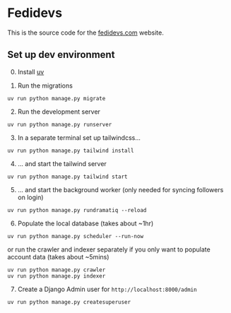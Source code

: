 # Fedidevs

This is the source code for the [fedidevs.com](https://fedidevs.com) website.

## Set up dev environment

0. Install [uv](https://docs.astral.sh/uv/getting-started/installation/)

1. Run the migrations
```
uv run python manage.py migrate
```

2. Run the development server
```
uv run python manage.py runserver
```

3. In a separate terminal set up tailwindcss...
```
uv run python manage.py tailwind install
```

4. ... and start the tailwind server
```
uv run python manage.py tailwind start
```

5. ... and start the background worker (only needed for syncing followers on login)
```
uv run python manage.py rundramatiq --reload
```

6. Populate the local database (takes about ~1hr)
```
uv run python manage.py scheduler --run-now
```

or run the crawler and indexer separately if you only want to populate account data (takes about ~5mins)

```
uv run python manage.py crawler
uv run python manage.py indexer
```

7. Create a Django Admin user for `http://localhost:8000/admin`
```
uv run python manage.py createsuperuser
```
